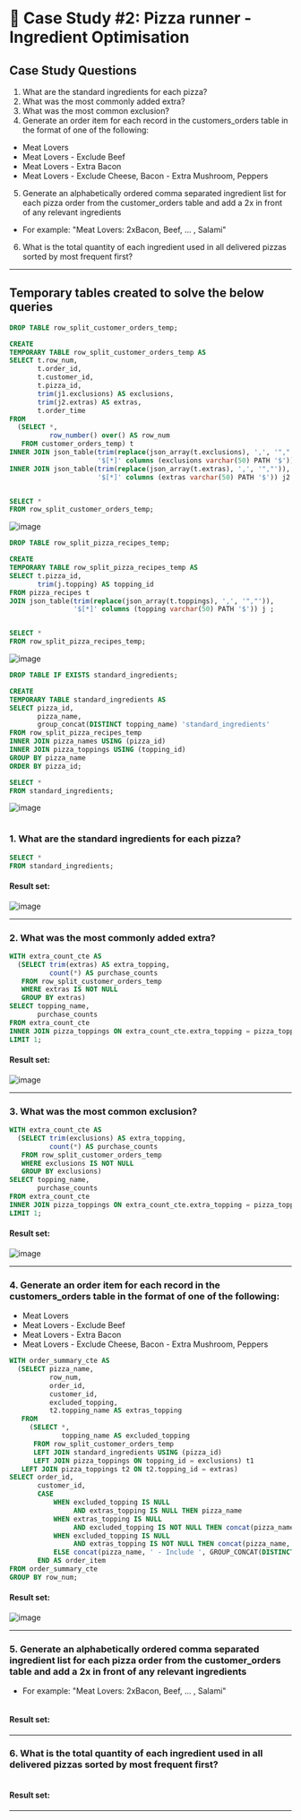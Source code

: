 # :pizza: Case Study #2: Pizza runner - Ingredient Optimisation

## Case Study Questions

1. What are the standard ingredients for each pizza?
2. What was the most commonly added extra?
3. What was the most common exclusion?
4. Generate an order item for each record in the customers_orders table in the format of one of the following:
- Meat Lovers
- Meat Lovers - Exclude Beef
- Meat Lovers - Extra Bacon
- Meat Lovers - Exclude Cheese, Bacon - Extra Mushroom, Peppers
5. Generate an alphabetically ordered comma separated ingredient list for each pizza order from the customer_orders table and add a 2x in front of any relevant ingredients
- For example: "Meat Lovers: 2xBacon, Beef, ... , Salami"
6. What is the total quantity of each ingredient used in all delivered pizzas sorted by most frequent first?

***

## Temporary tables created to solve the below queries

```sql
DROP TABLE row_split_customer_orders_temp;

CREATE
TEMPORARY TABLE row_split_customer_orders_temp AS
SELECT t.row_num,
       t.order_id,
       t.customer_id,
       t.pizza_id,
       trim(j1.exclusions) AS exclusions,
       trim(j2.extras) AS extras,
       t.order_time
FROM
  (SELECT *,
          row_number() over() AS row_num
   FROM customer_orders_temp) t
INNER JOIN json_table(trim(replace(json_array(t.exclusions), ',', '","')),
                      '$[*]' columns (exclusions varchar(50) PATH '$')) j1
INNER JOIN json_table(trim(replace(json_array(t.extras), ',', '","')),
                      '$[*]' columns (extras varchar(50) PATH '$')) j2 ;


SELECT *
FROM row_split_customer_orders_temp;
``` 
![image](https://user-images.githubusercontent.com/77529445/168322232-dfbf27e4-519c-413d-ad8d-1b110903f7ee.png)


```sql
DROP TABLE row_split_pizza_recipes_temp;

CREATE
TEMPORARY TABLE row_split_pizza_recipes_temp AS
SELECT t.pizza_id,
       trim(j.topping) AS topping_id
FROM pizza_recipes t
JOIN json_table(trim(replace(json_array(t.toppings), ',', '","')),
                '$[*]' columns (topping varchar(50) PATH '$')) j ;


SELECT *
FROM row_split_pizza_recipes_temp;
``` 
![image](https://user-images.githubusercontent.com/77529445/168322313-099d7901-7d46-4390-81f2-1d18605a5084.png)


```sql
DROP TABLE IF EXISTS standard_ingredients;

CREATE
TEMPORARY TABLE standard_ingredients AS
SELECT pizza_id,
       pizza_name,
       group_concat(DISTINCT topping_name) 'standard_ingredients'
FROM row_split_pizza_recipes_temp
INNER JOIN pizza_names USING (pizza_id)
INNER JOIN pizza_toppings USING (topping_id)
GROUP BY pizza_name
ORDER BY pizza_id;

SELECT *
FROM standard_ingredients;
``` 
![image](https://user-images.githubusercontent.com/77529445/168322650-34dee02f-573d-495e-a75f-eeec2c295d21.png)


```sql

``` 


###  1. What are the standard ingredients for each pizza?

```sql
SELECT *
FROM standard_ingredients;
``` 
	
#### Result set:
![image](https://user-images.githubusercontent.com/77529445/167685439-27c169a5-dd82-4b60-bc4a-82f73f694b3a.png)

***

###  2. What was the most commonly added extra?

```sql
WITH extra_count_cte AS
  (SELECT trim(extras) AS extra_topping,
          count(*) AS purchase_counts
   FROM row_split_customer_orders_temp
   WHERE extras IS NOT NULL
   GROUP BY extras)
SELECT topping_name,
       purchase_counts
FROM extra_count_cte
INNER JOIN pizza_toppings ON extra_count_cte.extra_topping = pizza_toppings.topping_id
LIMIT 1;
``` 
	
#### Result set:
![image](https://user-images.githubusercontent.com/77529445/167685675-148a98ac-ea68-4978-8536-91ff5425f505.png)

***

###  3. What was the most common exclusion?

```sql
WITH extra_count_cte AS
  (SELECT trim(exclusions) AS extra_topping,
          count(*) AS purchase_counts
   FROM row_split_customer_orders_temp
   WHERE exclusions IS NOT NULL
   GROUP BY exclusions)
SELECT topping_name,
       purchase_counts
FROM extra_count_cte
INNER JOIN pizza_toppings ON extra_count_cte.extra_topping = pizza_toppings.topping_id
LIMIT 1;
``` 
	
#### Result set:
![image](https://user-images.githubusercontent.com/77529445/167685795-8a0ae1c6-0447-4e1f-aa84-70c68407549b.png)

***

###  4. Generate an order item for each record in the customers_orders table in the format of one of the following:
- Meat Lovers
- Meat Lovers - Exclude Beef
- Meat Lovers - Extra Bacon
- Meat Lovers - Exclude Cheese, Bacon - Extra Mushroom, Peppers

```sql
WITH order_summary_cte AS
  (SELECT pizza_name,
          row_num,
          order_id,
          customer_id,
          excluded_topping,
          t2.topping_name AS extras_topping
   FROM
     (SELECT *,
             topping_name AS excluded_topping
      FROM row_split_customer_orders_temp
      LEFT JOIN standard_ingredients USING (pizza_id)
      LEFT JOIN pizza_toppings ON topping_id = exclusions) t1
   LEFT JOIN pizza_toppings t2 ON t2.topping_id = extras)
SELECT order_id,
       customer_id,
       CASE
           WHEN excluded_topping IS NULL
                AND extras_topping IS NULL THEN pizza_name
           WHEN extras_topping IS NULL
                AND excluded_topping IS NOT NULL THEN concat(pizza_name, ' - Exclude ', GROUP_CONCAT(DISTINCT excluded_topping))
           WHEN excluded_topping IS NULL
                AND extras_topping IS NOT NULL THEN concat(pizza_name, ' - Include ', GROUP_CONCAT(DISTINCT extras_topping))
           ELSE concat(pizza_name, ' - Include ', GROUP_CONCAT(DISTINCT extras_topping), ' - Exclude ', GROUP_CONCAT(DISTINCT excluded_topping))
       END AS order_item
FROM order_summary_cte
GROUP BY row_num;
``` 
	
#### Result set:
![image](https://user-images.githubusercontent.com/77529445/167685922-38e6d766-7159-401d-9ba9-361113965dc5.png)

***

###  5. Generate an alphabetically ordered comma separated ingredient list for each pizza order from the customer_orders table and add a 2x in front of any relevant ingredients
- For example: "Meat Lovers: 2xBacon, Beef, ... , Salami"

```sql

``` 
	
#### Result set:

***

###  6. What is the total quantity of each ingredient used in all delivered pizzas sorted by most frequent first?

```sql

``` 
	
#### Result set:

***
